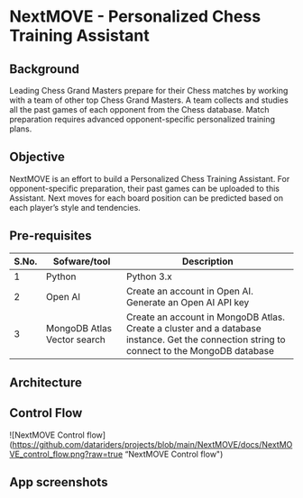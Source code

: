 # NextMOVE - Personalized Chess Training Assistant

## Background

Leading Chess Grand Masters prepare for their Chess matches by working with a team of other top Chess Grand Masters.  A team collects and studies all the past games of each opponent from the Chess database.  Match preparation requires advanced opponent-specific personalized training plans.

## Objective

NextMOVE is an effort to build a Personalized Chess Training Assistant.  For opponent-specific preparation, their past games can be uploaded to this Assistant.  Next moves for each board position can be predicted based on each
player’s style and tendencies.

## Pre-requisites

| S.No. | Sofware/tool | Description
| --- | --- | ---
|  1 | Python | Python 3.x
|  2 | Open AI | Create an account in Open AI.  Generate an Open AI API key
|  3 | MongoDB Atlas Vector search | Create an account in MongoDB Atlas.  Create a cluster and a database instance.  Get the connection string to connect to the MongoDB database

## Architecture

## Control Flow

![NextMOVE Control flow](https://github.com/datariders/projects/blob/main/NextMOVE/docs/NextMOVE_control_flow.png?raw=true “NextMOVE Control flow")

## App screenshots
